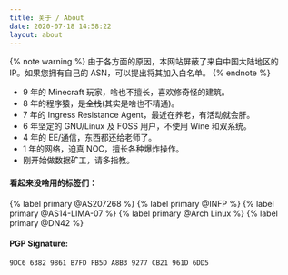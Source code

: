 ```yaml
---
title: 关于 / About
date: 2020-07-18 14:58:22
layout: about
---
```

{% note warning %}
由于各方面的原因，本网站屏蔽了来自中国大陆地区的 IP。如果您拥有自己的 ASN，可以提出将其加入白名单。
{% endnote %}

- 9 年的 Minecraft 玩家，啥也不擅长，喜欢修奇怪的建筑。
- 8 年的程序猿，是~~全栈~~(其实是啥也不精通)。
- 7 年的 Ingress Resistance Agent，最近在养老，有活动就会肝。
- 6 年坚定的 GNU/Linux 及 FOSS 用户，不使用 Wine 和双系统。
- 4 年的 EE/通信，东西都还给老师了。
- 1 年的网络，迫真 NOC，擅长各种爆炸操作。
- 刚开始做数据矿工，请多指教。

#### 看起来没啥用的标签们：

{% label primary @AS207268 %} {% label primary @INFP %} {% label primary @AS14-LIMA-07 %} {% label primary @Arch Linux %} {% label primary @DN42 %}

#### PGP Signature:
```
9DC6 6382 9861 B7FD FB5D A8B3 9277 CB21 961D 6DD5
```